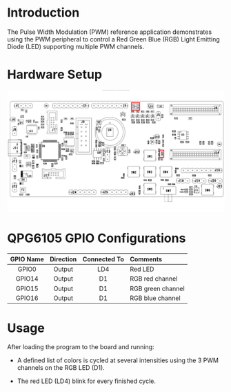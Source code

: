# Introduction

The Pulse Width Modulation (PWM) reference application demonstrates using
the PWM peripheral to control a Red Green Blue (RGB) Light Emitting
Diode (LED) supporting multiple PWM channels.

# Hardware Setup

<div align="center">
  <img src="images/pwm.png" alt="QPG6105 Smart Home and Lighting Carrier Board, PWM">
</div>

# QPG6105 GPIO Configurations

| GPIO Name| Direction| Connected To| Comments|
|:----------:|:----------:|:----------:|:---------|
| GPIO0 | Output| LD4 | Red LED|
| GPIO14 | Output| D1  | RGB red channel|
| GPIO15 | Output| D1  | RGB green channel|
| GPIO16 | Output| D1  | RGB blue channel|

Usage
=====

After loading the program to the board and running:

-   A defined list of colors is cycled at several intensities using the
    3 PWM channels on the RGB LED (D1).

-   The red LED (LD4) blink for every finished cycle.

